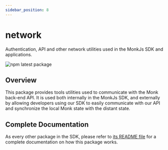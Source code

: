 ```yaml
---
sidebar_position: 8
---
```


# network
Authentication, API and other network utilities used in the MonkJs SDK and applications.

![npm latest package](https://img.shields.io/npm/v/@monkvision/network/latest.svg)

## Overview
This package provides tools utilities used to communicate with the Monk back-end API. It is used both internally in the
MonkJs SDK, and externally by allowing developers using our SDK to easily communicate with our API and synchronize the
local Monk state with the distant state.

## Complete Documentation
As every other package in the SDK, please refer to
[its README file](https://github.com/monkvision/monkjs/blob/main/packages/network/README.md) for a complete
documentation on how this package works.
